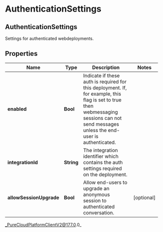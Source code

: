 # AuthenticationSettings

## AuthenticationSettings
Settings for authenticated webdeployments.

## Properties

|Name | Type | Description | Notes|
|------------ | ------------- | ------------- | -------------|
| **enabled** | **Bool** | Indicate if these auth is required for this deployment. If, for example, this flag is set to true then webmessaging sessions can not send messages unless the end-user is authenticated. | |
| **integrationId** | **String** | The integration identifier which contains the auth settings required on the deployment. | |
| **allowSessionUpgrade** | **Bool** | Allow end-users to upgrade an anonymous session to authenticated conversation. | [optional] |



_PureCloudPlatformClientV2@177.0.0_
